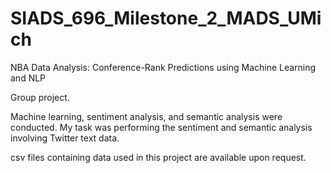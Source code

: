 # SIADS_696_Milestone_2_MADS_UMich
NBA Data Analysis: Conference-Rank Predictions using Machine Learning and NLP

Group project.

Machine learning, sentiment analysis, and semantic analysis were conducted.  My task was performing the sentiment and semantic analysis 
involving Twitter text data.

csv files containing data used in this project are available upon request.
